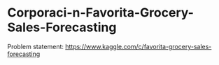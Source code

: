 # Corporaci-n-Favorita-Grocery-Sales-Forecasting

Problem statement: https://www.kaggle.com/c/favorita-grocery-sales-forecasting
